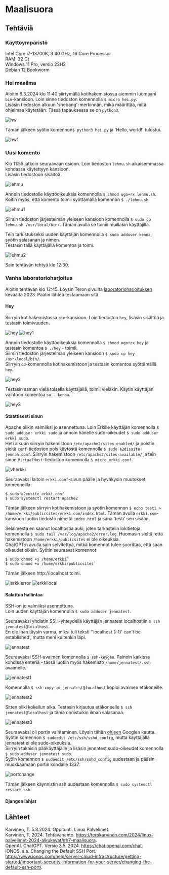 # Maalisuora

## Tehtäviä

### Käyttöympäristö

Intel Core i7-13700K, 3.40 GHz, 16 Core Processor   
RAM: 32 Gt   
Windows 11 Pro, versio 23H2  
Debian 12 Bookworm

### Hei maailma

Aloitin 6.3.2024 klo 11:40 siirtymällä kotihakemistossa aiemmin luomaani `bin`-kansioon. Loin sinne tiedoston komennolla `$ micro hei.py`.  
Lisäsin tiedoston alkuun 'shebang'-merkinnän, mikä määrittää, mitä ohjelmaa käytetään. Tässä tapauksessa se on `python3`.

![hw](images/hw.png)

Tämän jälkeen syötin komennon`$ python3 hei.py` ja 'Hello, world!' tulostui.

![hw1](images/hw1.png)

### Uusi komento

Klo 11:55 jatkoin seuraavaan osioon. Loin tiedoston `lehmu.sh` aikaisemmassa kohdassa käytettyyn kansioon.  
Lisäsin tiedostoon sisältöä.  

![lehmu](images/lehmu.png)

Annoin tiedostolle käyttöoikeuksia komennolla `$ chmod ugo+rx lehmu.sh`.  
Koitin myös, että komento toimii syöttämällä komennon `$ ./lehmu.sh`. 

![lehmu1](images/lehmu1.png)

Siirsin tiedoston järjestelmän yleiseen kansioon komennolla `$ sudo cp lehmu.sh /usr/local/bin/`. Tämän avulla se toimii muillakin käyttäjillä. 

Tein tarkistukseksi uuden käyttäjän komennolla `$ sudo adduser kenna`, syötin salasanan ja nimen.  
Testasin tällä käyttäjällä komentoa ja toimi. 

![lehmu2](images/lehmu2.png)

Sain tehtävän tehtyä klo 12:30.  

### Vanha laboratorioharjoitus
Aloitin tehtävän klo 12:45.
Löysin Teron sivuilta [laboratorioharjoituksen](https://terokarvinen.com/2023/linux-palvelimet-2023-arvioitava-laboratorioharjoitus/?fromSearch=laboratorioharjoitus) keväältä 2023. Päätin lähteä testaamaan sitä. 

#### Hey

Siirryin kotihakemistossa `bin`-kansioon. Loin tiedoston `hey`, lisäsin sisältöä ja testasin toimivuuden.  

![hey](images/hey.png)
![hey1](images/hey1.png)

Annoin tiedostolle käyttöoikeuksia komennolla `$ chmod ugo+rx hey` ja testasin komentoa `$ ./hey` - toimii.  
Siirsin tiedoston järjestelmän yleiseen kansioon `$ sudo cp hey /usr/local/bin/`.  
Siirryin `cd`-komennolla kotihakemistoon ja testasin komentoa syöttämällä `hey`. 

![hey2](images/hey2.png)

Testasin saman vielä toisella käyttäjällä, toimii vieläkin. Käytin käyttäjän vaihtoon komentoa `su - kenna`.  

![hey3](images/hey3.png)

#### Staattisesti sinun

Apache olikin valmiiksi jo asennettuna.
Loin Erkille käyttäjän komennolla `$ sudo adduser erkki sudo` ja annoin hänelle sudo-oikeudet `$ sudo adduser erkki sudo`.  
Heti alkuun siirryin hakemistoon `/etc/apache2/sites-enabled/` ja poistin sieltä `conf`-tiedoston pois käytöstä komennolla `$ sudo a2dissite jennah.conf`. Siirryin hakemistoon `/etc/apache2/sites-available/` ja tein sinne `VirtualHost`-tiedoston komennolla `$ micro erkki.conf`.  

![vherkki](images/vherkki.png) 

Seuraavaksi laitoin `erkki.conf`-sivun päälle ja hyväkysin muutokset komennoilla:  

    $ sudo a2ensite erkki.conf
    $ sudo systemctl restart apache2

Tämän jälkeen siirryin kotihakemistoon ja syötin komennon `$ echo testi > /home/erkki/publicsites/erkki.com/index.html`. Tämän avulla `erkki.com`-kansioon luotiin tiedosto nimeltä `index.html` ja sana 'testi' sen sisään.  

Selaimesta en saanut localhostia auki, joten tarkastelin lokitietoja komennolla `$ sudo tail /var/log/apache2/error.log`. Huomasin sieltä, että hakemistoon `/home/erkki/publicsites` ei ole oikeuksia.  
ChatGPT:n avulla sain selvitettyä, mitkä komennot tulee suorittaa, että saan oikeudet oikein. Syötin seuraavat komennot:  

    $ sudo chmod +x /home/erkki`
    $ sudo chmod +x /home/erkki/publicsites`

Tämän jälkeen http://localhost toimi. 

![erkkierror](images/erkkierror.png) 
![erkkilocal](images/erkkilocal.png) 

#### Salattua hallintaa

SSH-on jo valmiiksi asennettuna.  
Loin uuden käyttäjän komennolla `$ sudo adduser jennatest`.  

Seuraavaksi yhdistin SSH-yhteydellä käyttäjän jennatest localhostiin `$ ssh jennatest@localhost`.  
En ole ihan täysin varma, miksi tuli teksti ''localhost (::1)' can't be established', mutta meni kuitenkin läpi.   

![jennatest](images/jennatest.png) 

Seuraavaksi SSH-avaimen komennolla `$ ssh-keygen`. Painoin kaikissa kohdissa enteriä - tässä luotiin myös hakemisto `/home/jennatest/.ssh` avaimelle.  

![jennatest1](images/jennatest1.png) 

Komennolla `$ ssh-copy-id jennatest@localhost` kopioi avaimen etäkoneille. 

![jennatest2](images/jennatest2.png) 

Sitten oliki kokeilun aika. Testasin kirjautua etäkoneelle `$ ssh jennatest@localhost` ja tämä onnistuikin ilman salasanaa.  

![jennatest3](images/jennatest3.png)

Seuraavaksi oli portin vaihtaminen. Löysin tähän [ohjeen](https://www.ionos.com/help/server-cloud-infrastructure/getting-started/important-security-information-for-your-server/changing-the-default-ssh-port/) Googlen kautta. Syötin komennon `$ sudoedit /etc/ssh/sshd_config`, mutta käyttäjällä jennatest ei ole sudo-oikeuksia.  
Siirryin takaisin pääkäyttäjälle ja lisäsin jennatest sudo-oikeudet komennolla `$ sudo adduser jennatest sudo`.  
Syöin komennon `$ sudoedit /etc/ssh/sshd_config` uudestaan ja pääsin muokkaamaan portin kohdalle 1337.  

![portchange](images/portchange.png)

Tämän jälkeen käynnistin ssh uudestaan komennolla `$ sudo systemctl restart ssh`.  

#### Djangon lahjat



## Lähteet

Karvinen, T. 5.3.2024. Oppitunti. Linux Palvelimet.  
Karvinen, T. 2024. Tehtävänanto. https://terokarvinen.com/2024/linux-palvelimet-2024-alkukevat/#h7-maalisuora.  
OpenAI. ChatGPT. Versio 3.5. 2024. https://chat.openai.com/chat.  
IONOS. s.a. Changing the Default SSH Port. https://www.ionos.com/help/server-cloud-infrastructure/getting-started/important-security-information-for-your-server/changing-the-default-ssh-port/.  
